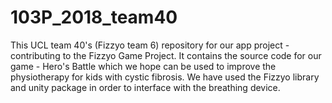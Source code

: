 # 103P_2018_team40

This UCL team 40's (Fizzyo team 6) repository for our app project - contributing to the Fizzyo Game Project. 
It contains the source code for our game - Hero's Battle which we hope can be used to improve the physiotherapy for kids with cystic fibrosis.
We have used the Fizzyo library and unity package in order to interface with the breathing device. 
